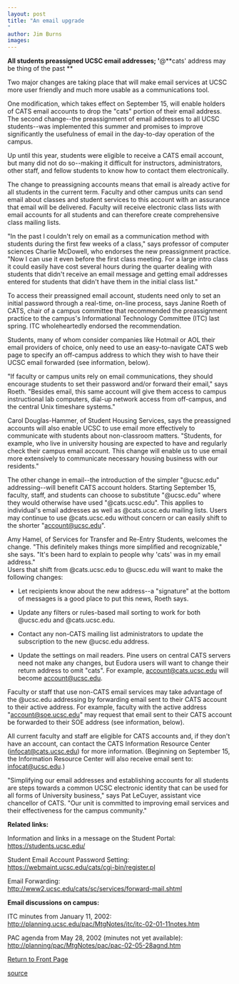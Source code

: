```yaml
---
layout: post
title: "An email upgrade
"
author: Jim Burns
images:
---
```


**All students preassigned UCSC email addresses; '**@**cats' address may be thing of the past **

Two major changes are taking place that will make email services at UCSC more user friendly and much more usable as a communications tool.  
  
One modification, which takes effect on September 15, will enable holders of CATS email accounts to drop the "cats" portion of their email address. The second change--the preassignment of email addresses to all UCSC students--was implemented this summer and promises to improve significantly the usefulness of email in the day-to-day operation of the campus.   
  
Up until this year, students were eligible to receive a CATS email account, but many did not do so--making it difficult for instructors, administrators, other staff, and fellow students to know how to contact them electronically.  
  
The change to preassigning accounts means that email is already active for all students in the current term. Faculty and other campus units can send email about classes and student services to this account with an assurance that email will be delivered. Faculty will receive electronic class lists with email accounts for all students and can therefore create comprehensive class mailing lists.  
  
"In the past I couldn't rely on email as a communication method with students during the first few weeks of a class," says professor of computer sciences Charlie McDowell, who endorses the new preassignment practice. "Now I can use it even before the first class meeting. For a large intro class it could easily have cost several hours during the quarter dealing with students that didn't receive an email message and getting email addresses entered for students that didn't have them in the initial class list."  
  
To access their preassigned email account, students need only to set an initial password through a real-time, on-line process, says Janine Roeth of CATS, chair of a campus committee that recommended the preassignment practice to the campus's Informational Technology Committee (ITC) last spring. ITC wholeheartedly endorsed the recommendation.   
  
Students, many of whom consider companies like Hotmail or AOL their email providers of choice, only need to use an easy-to-navigate CATS web page to specify an off-campus address to which they wish to have their UCSC email forwarded (see information, below).  
  
"If faculty or campus units rely on email communications, they should encourage students to set their password and/or forward their email," says Roeth. "Besides email, this same account will give them access to campus instructional lab computers, dial-up network access from off-campus, and the central Unix timeshare systems."  
  
Carol Douglas-Hammer, of Student Housing Services, says the preassigned accounts will also enable UCSC to use email more effectively to communicate with students about non-classroom matters. "Students, for example, who live in university housing are expected to have and regularly check their campus email account. This change will enable us to use email more extensively to communicate necessary housing business with our residents."  
  
The other change in email--the introduction of the simpler "@ucsc.edu" addressing--will benefit CATS account holders. Starting September 15, faculty, staff, and students can choose to substitute "@ucsc.edu" where they would otherwise have used "@cats.ucsc.edu". This applies to individual's email addresses as well as @cats.ucsc.edu mailing lists. Users may continue to use @cats.ucsc.edu without concern or can easily shift to the shorter "account@ucsc.edu".  
  
Amy Hamel, of Services for Transfer and Re-Entry Students, welcomes the change. "This definitely makes things more simplified and recognizable," she says. "It's been hard to explain to people why 'cats' was in my email address."  
Users that shift from @cats.ucsc.edu to @ucsc.edu will want to make the following changes:  

* Let recipients know about the new address--a "signature" at the bottom of messages is a good place to put this news, Roeth says.   
  

* Update any filters or rules-based mail sorting to work for both @ucsc.edu and @cats.ucsc.edu.   
  

* Contact any non-CATS mailing list administrators to update the subscription to the new @ucsc.edu address.  
  

* Update the settings on mail readers. Pine users on central CATS servers need not make any changes, but Eudora users will want to change their return address to omit "cats". For example, account@cats.ucsc.edu will become account@ucsc.edu.  

Faculty or staff that use non-CATS email services may take advantage of the @ucsc.edu addressing by forwarding email sent to their CATS account to their active address. For example, faculty with the active address "account@soe.ucsc.edu" may request that email sent to their CATS account be forwarded to their SOE address (see information, below).  
  
All current faculty and staff are eligible for CATS accounts and, if they don't have an account, can contact the CATS Information Resource Center (infocat@cats.ucsc.edu) for more information. (Beginning on September 15, the Information Resource Center will also receive email sent to: infocat@ucsc.edu.)  
  
"Simplifying our email addresses and establishing accounts for all students are steps towards a common UCSC electronic identity that can be used for all forms of University business," says Pat LeCuyer, assistant vice chancellor of CATS. "Our unit is committed to improving email services and their effectiveness for the campus community."  

**Related links:**  

Information and links in a message on the Student Portal:  
<https://students.ucsc.edu/>  

Student Email Account Password Setting:  
<https://webmaint.ucsc.edu/cats/cgi-bin/register.pl>  

Email Forwarding:  
<http://www2.ucsc.edu/cats/sc/services/forward-mail.shtml>  

**Email discussions on campus:**  

ITC minutes from January 11, 2002:  
<http://planning.ucsc.edu/pac/MtgNotes/itc/itc-02-01-11notes.htm>  

PAC agenda from May 28, 2002 (minutes not yet available):  
<http://planning/pac/MtgNotes/pac/pac-02-05-28agnd.htm>  

  

[Return to Front Page][1]

[1]: http://currents.ucsc.edu/

[source](http://www1.ucsc.edu/currents/02-03/09-09/email.html "Permalink to email")

